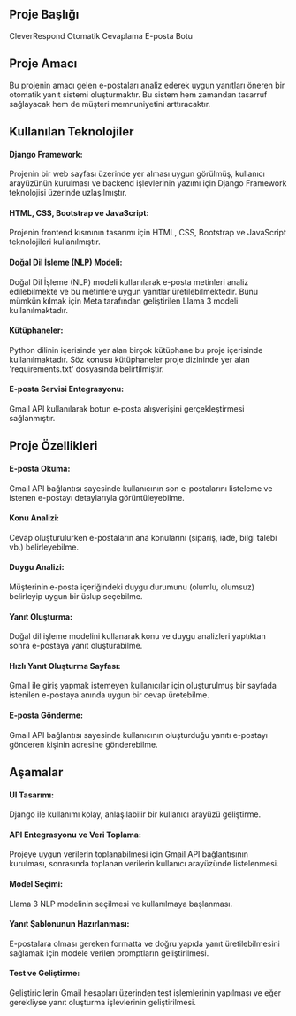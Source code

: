 ## Proje Başlığı

CleverRespond Otomatik Cevaplama E-posta Botu 

## Proje Amacı

Bu projenin amacı gelen e-postaları analiz ederek uygun yanıtları öneren bir otomatik yanıt sistemi oluşturmaktır. Bu sistem hem zamandan tasarruf sağlayacak hem de müşteri memnuniyetini arttıracaktır.

## Kullanılan Teknolojiler

#### Django Framework:
Projenin bir web sayfası üzerinde yer alması uygun görülmüş, kullanıcı arayüzünün kurulması ve backend işlevlerinin yazımı için Django Framework teknolojisi üzerinde uzlaşılmıştır.
#### HTML, CSS, Bootstrap ve JavaScript:
Projenin frontend kısmının tasarımı için HTML, CSS, Bootstrap ve JavaScript teknolojileri kullanılmıştır.
#### Doğal Dil İşleme (NLP) Modeli:
Doğal Dil İşleme (NLP) modeli kullanılarak e-posta metinleri analiz edilebilmekte ve bu metinlere uygun yanıtlar üretilebilmektedir. Bunu mümkün kılmak için Meta tarafından geliştirilen Llama 3 modeli kullanılmaktadır.
#### Kütüphaneler:
Python dilinin içerisinde yer alan birçok kütüphane bu proje içerisinde kullanılmaktadır. Söz konusu kütüphaneler proje dizininde yer alan 'requirements.txt' dosyasında belirtilmiştir.
#### E-posta Servisi Entegrasyonu:
Gmail API kullanılarak botun e-posta alışverişini gerçekleştirmesi sağlanmıştır.

## Proje Özellikleri

#### E-posta Okuma:
Gmail API bağlantısı sayesinde kullanıcının son e-postalarını listeleme ve istenen e-postayı detaylarıyla görüntüleyebilme.
#### Konu Analizi:
Cevap oluşturulurken e-postaların ana konularını (sipariş, iade, bilgi talebi vb.) belirleyebilme.
#### Duygu Analizi:
Müşterinin e-posta içeriğindeki duygu durumunu (olumlu, olumsuz) belirleyip uygun bir üslup seçebilme.
#### Yanıt Oluşturma:
Doğal dil işleme modelini kullanarak konu ve duygu analizleri yaptıktan sonra e-postaya yanıt oluşturabilme.
#### Hızlı Yanıt Oluşturma Sayfası:
Gmail ile giriş yapmak istemeyen kullanıcılar için oluşturulmuş bir sayfada istenilen e-postaya anında uygun bir cevap üretebilme.
#### E-posta Gönderme:
Gmail API bağlantısı sayesinde kullanıcının oluşturduğu yanıtı e-postayı gönderen kişinin adresine gönderebilme.

## Aşamalar

#### UI Tasarımı:
Django ile kullanımı kolay, anlaşılabilir bir kullanıcı arayüzü geliştirme.
#### API Entegrasyonu ve Veri Toplama:
Projeye uygun verilerin toplanabilmesi için Gmail API bağlantısının kurulması, sonrasında toplanan verilerin kullanıcı arayüzünde listelenmesi.
#### Model Seçimi:
Llama 3 NLP modelinin seçilmesi ve kullanılmaya başlanması.
#### Yanıt Şablonunun Hazırlanması:
E-postalara olması gereken formatta ve doğru yapıda yanıt üretilebilmesini sağlamak için modele verilen promptların geliştirilmesi.
#### Test ve Geliştirme:
Geliştiricilerin Gmail hesapları üzerinden test işlemlerinin yapılması ve eğer gerekliyse yanıt oluşturma işlevlerinin geliştirilmesi.
